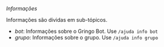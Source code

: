 *Informações*

Informações são dividas em sub-tópicos.

- *bot*: Informações sobre o Gringo Bot. Use `/ajuda info bot`
- *grupo*: Informações sobre o grupo. Use `/ajuda info grupo`
